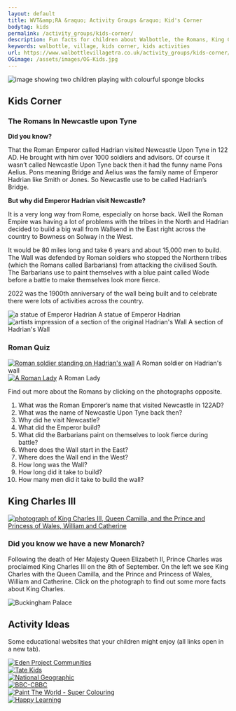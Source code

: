 ```yaml
---
layout: default
title: WVT&amp;RA &raquo; Activity Groups &raquo; Kid's Corner
bodytag: kids
permalink: /activity_groups/kids-corner/
description: Fun facts for children about Walbottle, the Romans, King Charles III and external links to kids activity websites.
keywords: walbottle, village, kids corner, kids activities
url: https://www.walbottlevillagetra.co.uk/activity_groups/kids-corner/
OGimage: /assets/images/OG-Kids.jpg
---
```

<div class="container-fluid">
	<div class="row">
		<div class="mastImg">
			<img src="/assets/images/mastheadImg-kids.jpg" class="img-responsive" alt="image showing two children playing with colourful sponge blocks"/>
		</div>
	</div>
</div>
<div class="container-fluid groups"> <!-- container-fluid -->
	<div class="row"> <!-- row -->
		<div class="col-sm-1 col-xs-0"></div>
		<div class="col-sm-10 col-xs-12 mainPanel">
			<div class="row"> <!-- row -->
				<div class="col-xs-12">
					<h2>Kids Corner</h2>
				</div>
				<div class="col-md-8 col-xs-12">
					<h3>The Romans In Newcastle upon Tyne</h3>
			  		<p><strong>Did you know?</strong></p>
			  		<p>That the Roman Emperor called Hadrian visited Newcastle Upon Tyne in 122 AD.  He brought with him over 1000 soldiers and advisors. Of course it wasn’t called Newcastle Upon Tyne back then it had the funny name Pons Aelius. Pons meaning Bridge and Aelius was the family name of Emperor Hadrian like Smith or Jones. So Newcastle use to be called Hadrian’s Bridge.</p>
					<p><strong>But why did Emperor Hadrian visit Newcastle?</strong></p>
					<p>It is a very long way from Rome, especially on horse back.  Well the Roman Empire was having a lot of problems with the tribes in the North and Hadrian decided to build a big wall from Wallsend in the East right across the country to Bowness on Solway in the West.</p>
					<p>It would be 80 miles long and take 6 years and about 15,000 men to build.  The Wall was defended by Roman soldiers who stopped the Northern tribes (which the Romans called Barbarians) from attacking the civilised South. The Barbarians use to paint themselves with a blue paint called Wode before a battle to make themselves look more fierce.</p>
			 	 <p>2022 was the 1900th anniversary of the wall being built and to celebrate there were lots of activities across the country.</p>
				</div>
				<div class="col-md-4 col-xs-12">
					<img src="/assets/images/hadrian.jpg" class="img-responsive" alt="a statue of Emperor Hadrian"/>
					<caption>A statue of Emperor Hadrian</caption>
					<img src="/assets/images/hadrians-wall.jpg" class="img-responsive" alt="artists impression of a section of the original Hadrian's Wall"/>
					<caption>A section of Hadrian's Wall</caption>
				</div>
			</div> <!-- /row -->
			<div class="row"> <!-- row -->
				<div class="col-md-12 col-xs-12">
				  <h3>Roman Quiz</h3>
				</div>
				<div class="col-lg-3 col-md-3 col-sm-6 col-xs-6">
				  <a href="http://www.primaryhomeworkhelp.co.uk/Romans.html" target="_blank"><img src="/assets/images/Roman-soldier-on-wall1.jpg" class="img-responsive" alt="Roman soldier standing on Hadrian's wall"></a>
				  <caption>A Roman soldier on Hadrian's wall</caption>
				</div>
				<div class="col-lg-3 col-md-3 col-sm-6 col-xs-6">
				  <a href="http://www.primaryhomeworkhelp.co.uk/Romans.html" target="_blank"><img src="/assets/images/Roman-lady.jpg" class="img-responsive" alt="A Roman Lady"></a>
				   <caption>A Roman Lady</caption>
				</div>
				<div class="col-lg-6 col-md-6 col-sm-12 col-xs-12">
					<p>Find out more about the Romans by clicking on the photographs opposite.</p>
					<ol>
					<li>What was the Roman Emporer’s name that visited Newcastle in 122AD?</li>
					<li>What was the name of Newcastle Upon Tyne back then?</li>
					<li>Why did he visit Newcastle?</li>
					<li>What did the Emperor build?</li>
					<li>What did the Barbarians paint on themselves to look fierce during battle?</li>
					<li>Where does the Wall start in the East?</li>
					<li>Where does the Wall end in the West?</li>
					<li>How long was the Wall?</li>
					<li>How long did it take to build?</li>
					<li>How many men did it take to build the wall?</li>
					</ol>
				</div>
			</div> <!-- /row -->
			<div class="row"> <!-- row -->
				<div class="col-md-12 col-xs-12">
				  <h2>King Charles III</h2>
				</div>
				<div class="col-md-6 col-xs-12">
				<a href="https://www.natgeokids.com/uk/discover/history/monarchy/facts-about-the-king-charles-iii/" title="visit National Geographic Kids website" target="_blank"><img src="/assets/images/royal-family.jpg" class="img-responsive" alt="photograph of King Charles III, Queen Camilla, and the Prince and Princess of Wales, William and Catherine"/></a>
				</div>
				<div class="col-md-6 col-xs-12">
					<h3>Did you know we have a new Monarch?</h3>
					<p>Following the death of Her Majesty Queen Elizabeth II, Prince Charles was proclaimed King Charles III on the 8th of September. On the left we see King Charles with the Queen Camilla, and the Prince and Princess of Wales, William and Catherine. Click on the photograph to find out some more facts about King Charles.</p>
				</div>
				<div class="col-lg-12 col-md-12 col-sm-12 col-xs-12">
					<img src="/assets/images/buckinghamPalace.jpg" class="img-responsive" alt="Buckingham Palace"/>
				</div>
			</div> <!-- /row -->
			<div class="row"> <!-- row -->
				<div class="col-md-12 col-xs-12">
			  		<h2>Activity Ideas</h2>
					<p>Some educational websites that your children might enjoy (all links open in a new tab).</p>
				</div>
				<div class="col-md-4 col-xs-6">
		    		<a href="https://www.edenprojectcommunities.com/stuff-you-can-do" target="_blank" title="visit Eden Project Communities in a new tab"><img src="/assets/images/kids-eden.jpg" class="img-responsive" alt="Eden Project Communities"/></a>
				</div>
				<div class="col-md-4 col-xs-6">
				    <a href="https://www.tate.org.uk/kids" target="_blank" title="visit Tate Kids in a new tab"><img src="/assets/images/kids-tate-kids.jpg" class="img-responsive" alt="Tate Kids"/></a>
				</div>
				<div class="col-md-4 col-xs-6">
		    		<a href="https://www.natgeokids.com/uk/" target="_blank" title="visit National Geographic Kids in a new tab"><img src="/assets/images/kids-national-geographic.jpg" class="img-responsive" alt="National Geographic"/></a>
				</div>
				<div class="col-md-4 col-xs-6">
		     		<a href="https://www.bbc.co.uk/cbeebies/games" target="_blank" title="visit CBBC in a new tab"><img src="/assets/images/kids-cbbc.jpg" class="img-responsive" alt="BBC-CBBC"/></a>
				</div>
				<div class="col-md-4 col-xs-6">
		    		<a href="http://www.supercoloring.com/sections/coloring-pages" target="_blank" title="visit Paint The Worls - Super Colouring in a new tab"><img src="/assets/images/kids-paint.jpg" class="img-responsive" alt="Paint The World - Super Colouring"/></a>
				</div>
				<div class="col-md-4 col-xs-6">
		    		<a href="https://happylearning.tv/en/games/" target="_blank" title="visit Happy Learning in a new tab"><img src="/assets/images/kids-happy-learning.jpg" class="img-responsive" alt="Happy Learning"/></a>
				</div>
	 		</div>
			<div class="col-sm-1 col-xs-0"></div>
		</div> <!-- /mainPanel -->
	</div> <!-- /row -->
</div> <!-- /container-fluid -->
